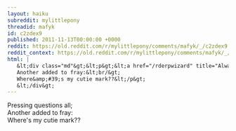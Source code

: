 ```yaml
---
layout: haiku
subreddit: mylittlepony
threadid: mafyk
id: c2zdex9
published: 2011-11-13T00:00:00 +0000
reddit: https://old.reddit.com/r/mylittlepony/comments/mafyk/_/c2zdex9
reddit_context: https://old.reddit.com/r/mylittlepony/comments/mafyk/_/c2zdex9?context=3
html: |
   &lt;div class="md"&gt;&lt;p&gt;&lt;a href="/rderpwizard" title="Always Relevant / Doctor Saved From Broken Home / Paper Bag Princess"&gt;&lt;/a&gt; Pressing questions all;&lt;br/&gt;
   Another added to fray:&lt;br/&gt;
   Where&amp;#39;s my cutie mark??&lt;/p&gt;
   &lt;/div&gt;
---
```


[](/rderpwizard "Always Relevant / Doctor Saved From Broken Home / Paper Bag Princess") Pressing questions all;  
Another added to fray:  
Where's my cutie mark??